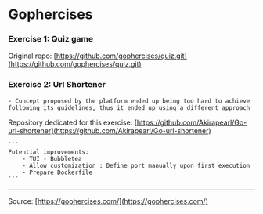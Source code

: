 # Gophercises

### Exercise 1: Quiz game

Original repo: [https://github.com/gophercises/quiz.git](https://github.com/gophercises/quiz.git)

### Exercise 2: Url Shortener

    - Concept proposed by the platform ended up being too hard to achieve following its guidelines, thus it ended up using a different approach

Repository dedicated for this exercise: [https://github.com/Akirapearl/Go-url-shortener](https://github.com/Akirapearl/Go-url-shortener)

    ```
    Potential improvements:
        - TUI - Bubbletea
        - Allow customization : Define port manually upon first execution
        - Prepare Dockerfile
    ```
---
Source: [https://gophercises.com/](https://gophercises.com/)